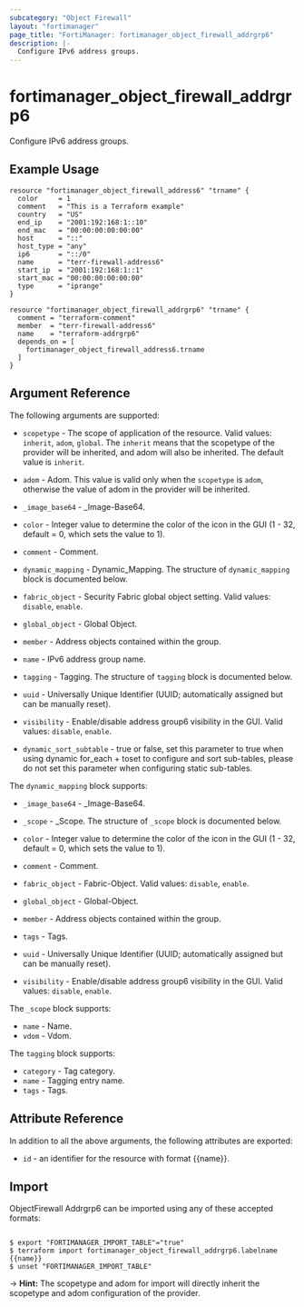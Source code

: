```yaml
---
subcategory: "Object Firewall"
layout: "fortimanager"
page_title: "FortiManager: fortimanager_object_firewall_addrgrp6"
description: |-
  Configure IPv6 address groups.
---
```


# fortimanager_object_firewall_addrgrp6
Configure IPv6 address groups.

## Example Usage

```hcl
resource "fortimanager_object_firewall_address6" "trname" {
  color     = 1
  comment   = "This is a Terraform example"
  country   = "US"
  end_ip    = "2001:192:168:1::10"
  end_mac   = "00:00:00:00:00:00"
  host      = "::"
  host_type = "any"
  ip6       = "::/0"
  name      = "terr-firewall-address6"
  start_ip  = "2001:192:168:1::1"
  start_mac = "00:00:00:00:00:00"
  type      = "iprange"
}

resource "fortimanager_object_firewall_addrgrp6" "trname" {
  comment = "terraform-comment"
  member  = "terr-firewall-address6"
  name    = "terraform-addrgrp6"
  depends_on = [
    fortimanager_object_firewall_address6.trname
  ]
}
```

## Argument Reference


The following arguments are supported:

* `scopetype` - The scope of application of the resource. Valid values: `inherit`, `adom`, `global`. The `inherit` means that the scopetype of the provider will be inherited, and adom will also be inherited. The default value is `inherit`.
* `adom` - Adom. This value is valid only when the `scopetype` is `adom`, otherwise the value of adom in the provider will be inherited.

* `_image_base64` - _Image-Base64.
* `color` - Integer value to determine the color of the icon in the GUI (1 - 32, default = 0, which sets the value to 1).
* `comment` - Comment.
* `dynamic_mapping` - Dynamic_Mapping. The structure of `dynamic_mapping` block is documented below.
* `fabric_object` - Security Fabric global object setting. Valid values: `disable`, `enable`.

* `global_object` - Global Object.
* `member` - Address objects contained within the group.
* `name` - IPv6 address group name.
* `tagging` - Tagging. The structure of `tagging` block is documented below.
* `uuid` - Universally Unique Identifier (UUID; automatically assigned but can be manually reset).
* `visibility` - Enable/disable address group6 visibility in the GUI. Valid values: `disable`, `enable`.

* `dynamic_sort_subtable` - true or false, set this parameter to true when using dynamic for_each + toset to configure and sort sub-tables, please do not set this parameter when configuring static sub-tables.

The `dynamic_mapping` block supports:

* `_image_base64` - _Image-Base64.
* `_scope` - _Scope. The structure of `_scope` block is documented below.
* `color` - Integer value to determine the color of the icon in the GUI (1 - 32, default = 0, which sets the value to 1).
* `comment` - Comment.
* `fabric_object` - Fabric-Object. Valid values: `disable`, `enable`.

* `global_object` - Global-Object.
* `member` - Address objects contained within the group.
* `tags` - Tags.
* `uuid` - Universally Unique Identifier (UUID; automatically assigned but can be manually reset).
* `visibility` - Enable/disable address group6 visibility in the GUI. Valid values: `disable`, `enable`.


The `_scope` block supports:

* `name` - Name.
* `vdom` - Vdom.

The `tagging` block supports:

* `category` - Tag category.
* `name` - Tagging entry name.
* `tags` - Tags.


## Attribute Reference

In addition to all the above arguments, the following attributes are exported:
* `id` - an identifier for the resource with format {{name}}.

## Import

ObjectFirewall Addrgrp6 can be imported using any of these accepted formats:
```

$ export "FORTIMANAGER_IMPORT_TABLE"="true"
$ terraform import fortimanager_object_firewall_addrgrp6.labelname {{name}}
$ unset "FORTIMANAGER_IMPORT_TABLE"
```
-> **Hint:** The scopetype and adom for import will directly inherit the scopetype and adom configuration of the provider.
